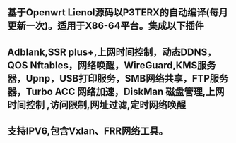 基于Openwrt Lienol源码以P3TERX的自动编译(每月更新一次)。适用于X86-64平台。集成以下插件
---
Adblank,SSR plus+,上网时间控制，动态DDNS，QOS Nftables，网络唤醒，WireGuard,KMS服务器，Upnp，USB打印服务，SMB网络共享，FTP服务器，Turbo ACC 网络加速，DiskMan 磁盘管理,上网时间控制 ,访问限制,网址过滤,定时网络唤醒
---
支持IPV6,包含Vxlan、FRR网络工具。
---
